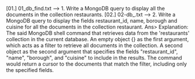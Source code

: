 [01.]  01_db_find.txt  --> 1. Write a MongoDB query to display all the documents in the collection restaurants.
[02.]  02-db_.txt      --> 2. Write a MongoDB query to display the fields restaurant_id, name, borough and cuisine for all the documents in the collection restaurant.
Ans> Explanation:
The said MongoDB shell command that retrieves data from the 'restaurants' collection in the current  database.
An empty object {} as the first argument, which acts as a filter to retrieve all documents in the collection.
A second object as the second argument that specifies the fields "restaurant_id", "name", "borough", and "cuisine" to include in the results.
The command would return a cursor to the documents that match the filter, including only the specified fields.
